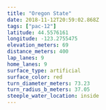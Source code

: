 ```yaml
---
title: "Oregon State"
date: 2018-11-12T20:59:02.868Z
tags: ["pac-12"]
latitude: 44.5576161
longitude: -123.2755475
elevation_meters: 69
distance_meters: 400
lap_lanes: 9
home_lanes: 9
surface_type: artificial
surface_color: red
turn_diameter_meters: 73.23
turn_radius_b_meters: 37.05
steeple_water_location: inside
---
```


